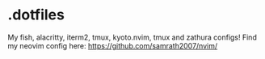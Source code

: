 # .dotfiles
My fish, alacritty, iterm2, tmux, kyoto.nvim, tmux and zathura configs! Find my neovim config here: https://github.com/samrath2007/nvim/

